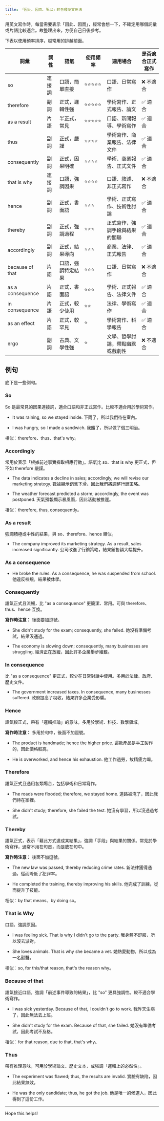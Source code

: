 ```yaml
---
title: 「因此、因而、所以」的各種英文用法
---
```


用英文寫作時，每當需要表示「因此、因而」，經常會想一下，不確定用哪個詞彙或片語比較適合。故整理出來，方便自己日後參考。

下表以使用頻率排序，越常用的排越前面。


| 詞彙               | 詞性  | 語氣        | 使用頻率  | 適用場合            | 是否適合正式寫作 |
|------------------|-----|-----------|-------|-----------------|----------|
| so               | 連接詞 | 口語，簡單直接   | ⭐⭐⭐⭐⭐ | 口語、日常寫作         | ❌ 不適合    |
| therefore        | 副詞  | 正式，邏輯性強   | ⭐⭐⭐⭐⭐ | 學術寫作、正式報告、論文    | ✅ 適合     |
| as a result      | 片語  | 半正式，常見    | ⭐⭐⭐⭐⭐ | 口語、新聞報導、學術寫作    | ✅ 適合     |
| thus             | 副詞  | 正式，嚴謹     | ⭐⭐⭐⭐  | 學術寫作、商業報告、法律文件  | ✅ 適合     |
| consequently     | 副詞  | 正式，因果明確   | ⭐⭐⭐⭐  | 學術、商業報告、正式文件    | ✅ 適合     |
| that is why      | 連接詞 | 口語，強調因果   | ⭐⭐⭐⭐  | 口語、敘述、非正式寫作     | ❌ 不適合    |
| hence            | 副詞  | 正式，書面語    | ⭐⭐⭐   | 學術、正式寫作、技術性討論   | ✅ 適合     |
| thereby          | 副詞  | 正式，強調過程   | ⭐⭐⭐   | 正式寫作，強調手段與結果的關聯 | ✅ 適合   |
| accordingly      | 副詞  | 正式，結果導向   | ⭐⭐⭐   | 商業、法律、正式報告      | ✅ 適合     |
| because of that  | 片語  | 口語，強調特定結果 | ⭐⭐⭐   | 口語、日常寫作         | ❌ 不適合    |
| as a consequence | 片語  | 正式，書面語    | ⭐⭐⭐   | 學術、正式報告、法律文件    | ✅ 適合     |
| in consequence   | 片語  | 正式，較少使用   | ⭐⭐    | 法律、學術寫作         | ✅ 適合     |
| as an effect     | 片語  | 正式，較罕見    | ⭐     | 學術寫作、科學報告       | ✅ 適合     |
| ergo             | 副詞  | 古典、文學性強  | ⭐     | 文學、哲學討論，帶點幽默或戲劇性  | ❌ 不適合 |

## 例句

底下是一些例句。

### So

So 是最常見的因果連接詞，適合口語和非正式寫作。比較不適合用於學術寫作。

- It was raining, so we stayed inside.
  下雨了，所以我們待在室內。

- I was hungry, so I made a sandwich.
  我餓了，所以做了個三明治。

相似：therefore、thus、that's why。

### Accordingly

常用於表示「根據前述事實採取相應行動」。語氣比 so、that is why 更正式，但不如 therefore 嚴謹。

- The data indicates a decline in sales; accordingly, we will revise our marketing strategy.
 數據顯示銷售下滑，因此我們將調整行銷策略。

- The weather forecast predicted a storm; accordingly, the event was postponed.
  天氣預報顯示暴風雨，因此活動被推遲。

相似：therefore, thus, consequently。

### As a result

強調積極或中性的結果，與 so、therefore、hence 類似。

- The company improved its marketing strategy. As a result, sales increased significantly.
  公司改進了行銷策略，結果銷售額大幅提升。

### As a consequence

- He broke the rules. As a consequence, he was suspended from school.
  他違反校規，結果被休學。

### Consequently

語氣正式且流暢，比 "as a consequence" 更簡潔、常用。可與 therefore、thus、hence 互換。

**寫作時注意：** 後面要加逗號。

- She didn't study for the exam; consequently, she failed.
  她沒有準備考試，結果沒通過。

- The economy is slowing down; consequently, many businesses are struggling.
  經濟正在放緩，因此許多企業舉步維艱。

### In consequence

比 "as a consequence" 更正式，較少在日常對話中使用。多用於法律、政府、歷史文件。

- The government increased taxes. In consequence, many businesses suffered.
  政府提高了稅收，結果許多企業受影響。

### Hence

語氣較正式，帶有「邏輯推論」的意味，多用於學術、科技、數學領域。

**寫作時注意：** 多用於句中，後面不加逗號。

- The product is handmade; hence the higher price.
  這款產品是手工製作的，因此價格較高。

- He is overworked, and hence his exhaustion.
  他工作過勞，故精疲力竭。

### Therefore

語氣正式且通用各類場合，包括學術和日常寫作。

- The roads were flooded; therefore, we stayed home.
  道路被淹了，因此我們待在家裡。

- She didn't study; therefore, she failed the test.
  她沒有學習，所以沒通過考試。

### Thereby

語氣正式，表示「藉此方式達成某結果」，強調「手段」與結果的關係。常見於學術寫作，通常不用在句首，而是放在句中。

**寫作時注意：** 後面不加逗號。

- The new law was passed, thereby reducing crime rates.
  新法律獲得通過，從而降低了犯罪率。

- He completed the training, thereby improving his skills.
  他完成了訓練，從而提升了技能。

相似：by that means、by doing so。

### That is Why

口語，強調原因。

- I was feeling sick. That is why I didn't go to the party.
  我身體不舒服，所以沒去派對。

- She loves animals. That is why she became a vet.
  她熱愛動物，所以成為一名獸醫。

相似：so, for this/that reason, that's the reason why。

### Because of that

語氣接近口語，強調「前述事件導致的結果」，比 "so" 更具強調性。較不適合學術寫作。

- I was sick yesterday. Because of that, I couldn't go to work.
  我昨天生病了，因此無法去上班。

- She didn't study for the exam. Because of that, she failed.
  她沒有準備考試，因此考試不及格。

相似：for that reason, due to that, that's why。

### Thus

帶有推理意味，可用於學術論文、歷史文本，或強調「邏輯上的必然性」。

- The experiment was flawed; thus, the results are invalid.
  實驗有缺陷，因此結果無效。

- He was the only candidate; thus, he got the job.
  他是唯一的候選人，因此得到了這份工作。

---

Hope this helps!
